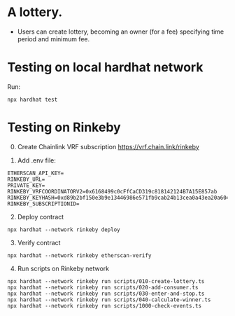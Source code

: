 # A lottery.
- Users can create lottery, becoming an owner (for a fee) specifying time period and minimum fee.

# Testing on local hardhat network

Run:

```shell
npx hardhat test
```

# Testing on Rinkeby

0. Create Chainlink VRF subscription https://vrf.chain.link/rinkeby

1. Add .env file:
```shell
ETHERSCAN_API_KEY=
RINKEBY_URL=
PRIVATE_KEY=
RINKEBY_VRFCOORDINATORV2=0x6168499c0cFfCaCD319c818142124B7A15E857ab
RINKEBY_KEYHASH=0xd89b2bf150e3b9e13446986e571fb9cab24b13cea0a43ea20a6049a85cc807cc
RINKEBY_SUBSCRIPTIONID=
```

2. Deploy contract

```shell
npx hardhat --network rinkeby deploy
```

3. Verify contract

```shell
npx hardhat --network rinkeby etherscan-verify
```


4. Run scripts on Rinkeby network

```shell
npx hardhat --network rinkeby run scripts/010-create-lottery.ts
npx hardhat --network rinkeby run scripts/020-add-consumer.ts
npx hardhat --network rinkeby run scripts/030-enter-and-stop.ts
npx hardhat --network rinkeby run scripts/040-calculate-winner.ts
npx hardhat --network rinkeby run scripts/1000-check-events.ts
```